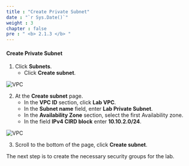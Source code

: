 ```yaml
---
title : "Create Private Subnet"
date : "`r Sys.Date()`"
weight : 3
chapter : false
pre : " <b> 2.1.3 </b> "
---
```


#### Create Private Subnet

1. Click **Subnets**.
   + Click **Create subnet**.

![VPC](/images/2.prerequisite/017-createsubnet.png)

2. At the **Create subnet** page.
   + In the **VPC ID** section, click **Lab VPC**.
   + In the **Subnet name** field, enter **Lab Private Subnet**.
   + In the **Availability Zone** section, select the first Availability zone.
   + In the field **IPv4 CIRD block** enter **10.10.2.0/24**.

![VPC](/images/2.prerequisite/018-createsubnet.png)

3. Scroll to the bottom of the page, click **Create subnet**.

The next step is to create the necessary security groups for the lab.